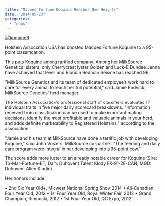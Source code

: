 ```yaml
---
title: "Macpes Fortune Koquine Reaches New Heights"
date: "2014-05-23"
categories: 
  - "news"
---
```


[![koquine6](http://milk-source.local/wp-content/uploads/2014/05/koquine6-224x300.png)](http://milk-source.local/wp-content/uploads/2014/05/koquine6.png)

Holstein Association USA has boosted Macpes Fortune Koquine to a 95-point classification.

This puts Koquine among rarified company. Among her MilkSource Genetics' sisters, only Cherrycrest lyster Golden and Luck-E Dundee Jenna have achieved that level; and Blondin Redman Seisme has reached 96.

"MilkSource Genetics and its team of dedicated employee’s work hard to care for every animal to reach her full potential," said Jamie Endvick, MilkSource Genetics' herd manager.

The Holstein Association's professional staff of classifiers evaluates 17 individual traits in five major dairy scorecard breakdowns. "Information received from classification can be used to make important mating decisions, identify the most profitable and valuable animals in your herd, and adds definite marketability to Registered Holsteins," according to the association.

"Jamie and his team at MilkSource have done a terrific job with developing Koquine," said John Vosters, MilkSource co-partner. "The feeding and daily care program were integral in her developing into a 95-point cow."

The score adds more luster to an already notable career for Koquine (Sire:  To-Mar-Fortune-ET; Dam: Duhovent Talent Klody EX-91-2E-CAN; MGD: Duhovent Allen Klodio)

Her honors include:

• 2nd Six Year Old+, Midwest National Spring Show 2014 • All-Canadian Four Year Old, 2012 • 1st Four Year Old, Royal Winter Fair, 2012 • Grand Champion, Rimouski, 2012 • 1st Four Year Old, QC Expo, 2012
